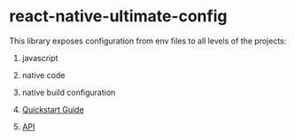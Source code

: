 # react-native-ultimate-config

This library exposes configuration from env files to all levels of the projects:

1. javascript
1. native code 
1. native build configuration

1. [Quickstart Guide](./docs/quickstart.md)
1. [API](./docs/api.md)


